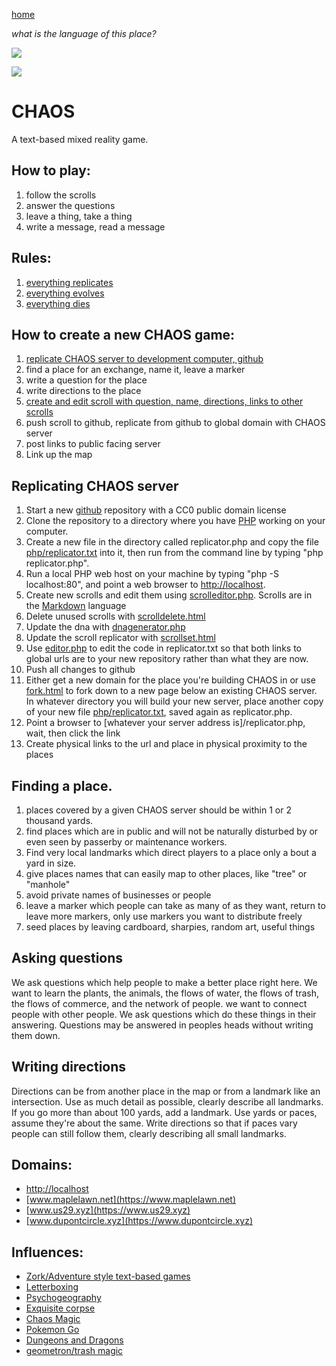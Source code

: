 [home](scrolls/home)

*what is the language of this place?*

[![](https://i.imgur.com/9UPvqj9.png)](https://github.com/LafeLabs/chaos/)

![](https://i.imgur.com/LB6kLFj.png)

# CHAOS

A text-based mixed reality game.

## How to play:

1. follow the scrolls
2. answer the questions
3. leave a thing, take a thing
4. write a message, read a message

## Rules:

1. [everything replicates](scrolls/replicate)
2. [everything evolves](scrolls/evolve)
3. [everything dies](scrolls/destroy)

## How to create a new CHAOS game:

1. [replicate CHAOS server to development computer, github](scrolls/replicate)
2. find a place for an exchange, name it, leave a marker
3. write a question for the place
4. write directions to the place
5. [create and edit scroll with question, name, directions, links to other scrolls](scrolls/evolve)
6. push scroll to github, replicate from github to global domain with CHAOS server
7. post links to public facing server
8. Link up the map

## Replicating CHAOS server

1. Start a new [github](https://github.com/) repository with a CC0 public domain license
2. Clone the repository to a directory where you have [PHP](https://www.php.net/) working on your computer.
3. Create a new file in the directory called replicator.php and copy the file [php/replicator.txt](php/replicator.txt) into it, then run from the command line by typing "php replicator.php".
4. Run a local PHP web host on your machine by typing "php -S localhost:80", and point a web browser to [http://localhost](http://localhost).
5. Create new scrolls and edit them using [scrolleditor.php](scrolleditor.php). Scrolls are in the [Markdown](https://daringfireball.net/projects/markdown/) language
6. Delete unused scrolls with [scrolldelete.html](scrolldelete.html)
7. Update the dna with [dnagenerator.php](dnagenerator.php)
8. Update the scroll replicator with [scrollset.html](scrollset.html)
9. Use [editor.php](editor.php) to edit the code in replicator.txt so that both links to global urls are to your new repository rather than what they are now.
10. Push all changes to github
11. Either get a new domain for the place you're building CHAOS in or use [fork.html](fork.html) to fork down to a new page below an existing CHAOS server.  In whatever directory you will build your new server, place another copy of your new file [php/replicator.txt](php/replicator.txt), saved again as replicator.php.
12. Point a browser to [whatever your server address is]/replicator.php, wait, then click the link
13. Create physical links to the url and place in physical proximity to the places

## Finding a place.  

1. places covered by a given CHAOS server should be within 1 or 2 thousand yards.
2. find places which are in public and will not be naturally disturbed by or even seen by passerby or maintenance workers.
3. Find very local landmarks which direct players to a place only a bout a yard in size.
4. give places names that can easily map to other places, like "tree" or "manhole"
5. avoid private names of businesses or people
6. leave a marker which people can take as many of as they want, return to leave more markers, only use markers you want to distribute freely
7. seed places by leaving cardboard, sharpies, random art, useful things

## Asking questions

We ask questions which help people to make a better place right here. We want to learn the plants, the animals, the flows of water, the flows of trash, the flows of commerce, and the network of people. we want to connect people with other people.  We ask questions which do these things in their answering.  Questions may be answered in peoples heads without writing them down.

## Writing directions

Directions can be from another place in the map or from a landmark like an intersection.  Use as much detail as possible, clearly describe all landmarks.  If you go more than about 100 yards, add a landmark.  Use yards or paces, assume they're about the same. Write directions so that if paces vary people can still follow them, clearly describing all small landmarks.  

## Domains:

 - [http://localhost](http://localhost)
 - [www.maplelawn.net](https://www.maplelawn.net) 
 - [www.us29.xyz](https://www.us29.xyz)
 - [www.dupontcircle.xyz](https://www.dupontcircle.xyz)

## Influences:

 - [Zork/Adventure style text-based games](https://en.wikipedia.org/wiki/Zork)
 - [Letterboxing](https://en.wikipedia.org/wiki/Letterboxing_(hobby))
 - [Psychogeography](https://en.wikipedia.org/wiki/Psychogeography)
 - [Exquisite corpse](https://en.wikipedia.org/wiki/Exquisite_corpse)
 - [Chaos Magic](https://en.wikipedia.org/wiki/Chaos_magic)
 - [Pokemon Go](https://en.wikipedia.org/wiki/Pok%C3%A9mon_Go)
 - [Dungeons and Dragons](https://en.wikipedia.org/wiki/Dungeons_%26_Dragons)
 - [geometron/trash magic](https://www.trashrobot.org)
